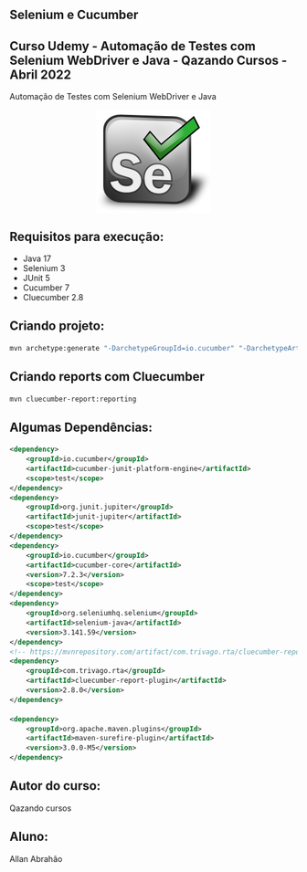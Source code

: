 ## Selenium e Cucumber


## Curso Udemy - Automação de Testes com Selenium WebDriver e Java - Qazando Cursos - Abril 2022

Automação de Testes com Selenium WebDriver e Java

<p align="center">
        <a href="https://www.linkedin.com/in/allan-pereira-abrahao/">
            <img align="center" width="200" height="181"  src="/selenium-logo.png" />
        </a>
</p>

## Requisitos para execução:

- Java 17
- Selenium 3
- JUnit 5
- Cucumber 7
- Cluecumber 2.8

## Criando projeto:

```bash
mvn archetype:generate "-DarchetypeGroupId=io.cucumber" "-DarchetypeArtifactId=cucumber-archetype" "-DarchetypeVersion=7.0.0" "-DgroupId=course-selenium" "-DartifactId=course-selenium" "-Dpackage=course-selenium" "-Dversion=1.0.0-SNAPSHOT" "-DinteractiveMode=false"
```

## Criando reports com Cluecumber

```bash
mvn cluecumber-report:reporting

```

## Algumas Dependências:

```xml
<dependency>
    <groupId>io.cucumber</groupId>
    <artifactId>cucumber-junit-platform-engine</artifactId>
    <scope>test</scope>
</dependency>
<dependency>
    <groupId>org.junit.jupiter</groupId>
    <artifactId>junit-jupiter</artifactId>
    <scope>test</scope>
</dependency>
<dependency>
    <groupId>io.cucumber</groupId>
    <artifactId>cucumber-core</artifactId>
    <version>7.2.3</version>
    <scope>test</scope>
</dependency>
<dependency>
    <groupId>org.seleniumhq.selenium</groupId>
    <artifactId>selenium-java</artifactId>
    <version>3.141.59</version>
</dependency>
<!-- https://mvnrepository.com/artifact/com.trivago.rta/cluecumber-report-plugin -->
<dependency>
    <groupId>com.trivago.rta</groupId>
    <artifactId>cluecumber-report-plugin</artifactId>
    <version>2.8.0</version>
</dependency>

<dependency>
    <groupId>org.apache.maven.plugins</groupId>
    <artifactId>maven-surefire-plugin</artifactId>
    <version>3.0.0-M5</version>
</dependency>


```

## Autor do curso:

Qazando cursos

## Aluno:

Allan Abrahão